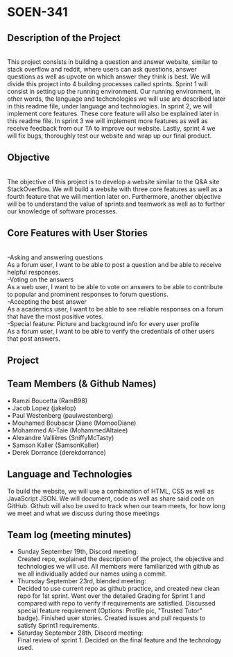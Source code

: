 # SOEN-341

<head>
<h2>Description of the Project</h2><br/>
</head>
This project consists in building a question and answer website, similar to stack overflow and reddit, where users can ask questions, answer questions as well as upvote on which answer they think is best. We will divide this project into 4 building processes called sprints. Sprint 1 will consist in setting up the running environment. Our running environment, in other words, the language and techcnologies we will use are described later in this readme file, under language and technologies. In sprint 2, we will implement core features. These core feature will also be explained later in this readme file. In sprint 3 we will implement more features as well as receive feedback from our TA to improve our website. Lastly, sprint 4 we will fix bugs, thoroughly test our website and wrap up our final product.

<h2>Objective</h2> <br/>
The objective of this project is to develop a website similar to the Q&A site StackOverflow.  We will build a website with three core features as well as a fourth feature that we will mention later on. Furthermore, another objective will be to understand the value of sprints and teamwork as well as to further our knowledge of software processes.

<h2>Core Features with User Stories</h2><br/>
-Asking and answering questions<br/>
As a forum user, I want to be able to post a question and be able to receive helpful responses.<br/>
-Voting on the answers<br/>
As a web user, I want to be able to vote on answers to be able to contribute to popular and prominent responses to forum questions.<br/>
-Accepting the best answer<br/>
As a academics user, I want to be able to see reliable responses on a forum that have the most positive votes.<br/>
-Special feature: Picture and background info for every user profile <br/>
As a forum user, I want to be able to verify the credentials of other users that post answers. <br/>
<h2>Project</h2>

<h2>Team Members (& Github Names)</h2>

• Ramzi Boucetta (RamB98)<br/>
• Jacob Lopez (jakelop)<br/>
• Paul Westenberg (paulwestenberg)<br/>
• Mouhamed Boubacar Diane (MomooDiane)<br/>
• Mohammed Al-Taie (MohammedAltaiee)<br/>
• Alexandre Vallières (SniffyMcTasty)<br/>
• Samson Kaller (SamsonKaller)<br/>
• Derek Dorrance (derekdorrance)<br/>

<h2>Language and Technologies</h2>

To build the website, we will use a combination of HTML, CSS as well as JavaScript JSON. We will document, code as well as share said code on GitHub. Github will also be used to track when our team meets, for how long we meet and what we discuss during those meetings

<h2>Team log (meeting minutes)</h2>

- Sunday September 19th, Discord meeting:<br/>
  Created repo, explained the description of the project, the objective and technologies we will use.
  All members were familiarized with github as we all individually added our names using a commit.<br/>
- Thursday September 23rd, blended meeting:<br/>
  Decided to use current repo as github practice, and created new clean repo for 1st sprint.
  Went over the detailed Grading for Sprint 1 and compared with repo to verify if requirements are satisfied.
  Discussed special feature requirement (Options: Profile pic, "Trusted Tutor" badge).
  Finished user stories.
  Created issues and pull requests to satisfy Sprint1 requirements.<br/>
- Saturday September 28th, Discord meeting: <br/>
  Final review of sprint 1. Decided on the final feature and the technology used. <br/>
